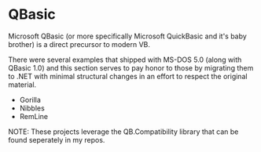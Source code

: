 # QBasic

Microsoft QBasic (or more specifically Microsoft QuickBasic and it's baby brother) is a direct precursor to modern VB.

There were several examples that shipped with MS-DOS 5.0 (along with QBasic 1.0) and this section serves to pay honor to those by migrating them to .NET with minimal structural changes in an effort to respect the original material.

- Gorilla
- Nibbles
- RemLine

NOTE: These projects leverage the QB.Compatibility library that can be found seperately in my repos.
